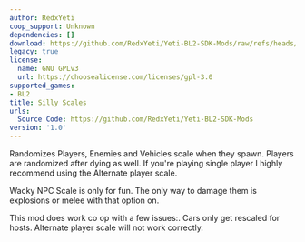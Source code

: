 ```yaml
---
author: RedxYeti
coop_support: Unknown
dependencies: []
download: https://github.com/RedxYeti/Yeti-BL2-SDK-Mods/raw/refs/heads/main/SillyScales/SillyScales.zip
legacy: true
license:
  name: GNU GPLv3
  url: https://choosealicense.com/licenses/gpl-3.0
supported_games:
- BL2
title: Silly Scales
urls:
  Source Code: https://github.com/RedxYeti/Yeti-BL2-SDK-Mods
version: '1.0'
---
```

Randomizes Players, Enemies and Vehicles scale when they spawn.
 Players are randomized after dying as well. 
If you're playing single player I highly recommend using the Alternate player scale.

Wacky NPC Scale is only for fun. The only way to damage them is explosions or melee with that option on.

This mod does work co op with a few issues:.
Cars only get rescaled for hosts.
Alternate player scale will not work correctly.
